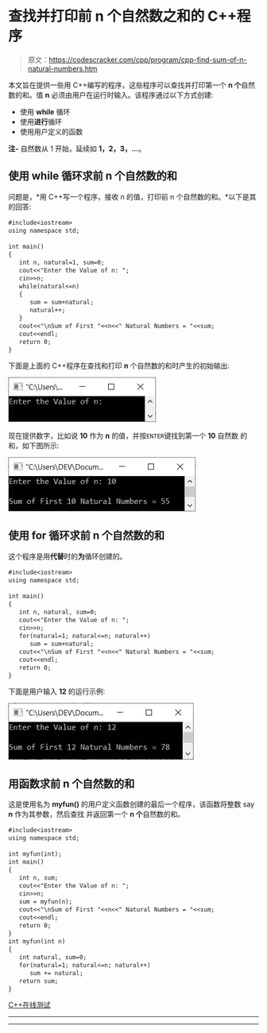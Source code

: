 # 查找并打印前 n 个自然数之和的 C++程序

> 原文：<https://codescracker.com/cpp/program/cpp-find-sum-of-n-natural-numbers.htm>

本文旨在提供一些用 C++编写的程序，这些程序可以查找并打印第一个 **n 个**自然数的和。值 **n** 必须由用户在运行时输入。该程序通过以下方式创建:

*   使用 **while** 循环
*   使用**进行**循环
*   使用用户定义的函数

**注-** 自然数从 1 开始，延续如 **1，2，3，...**。

## 使用 while 循环求前 n 个自然数的和

问题是，*用 C++写一个程序，接收 n 的值，打印前 n 个自然数的和。*以下是其 的回答:

```
#include<iostream>
using namespace std;

int main()
{
   int n, natural=1, sum=0;
   cout<<"Enter the Value of n: ";
   cin>>n;
   while(natural<=n)
   {
      sum = sum+natural;
      natural++;
   }
   cout<<"\nSum of First "<<n<<" Natural Numbers = "<<sum;
   cout<<endl;
   return 0;
}
```

下面是上面的 C++程序在查找和打印 **n** 个自然数的和时产生的初始输出:

![c++ find sum of n natural numbers](img/f4d82bd79dfb8b93c8a75f8a0eaf7d2d.png)

现在提供数字，比如说 **10** 作为 **n** 的值，并按`ENTER`键找到第一个 **10** 自然数 的和，如下图所示:

![find sum of first n natural numbers c++](img/203003fd0064585f03279286a08e8954.png)

## 使用 for 循环求前 n 个自然数的和

这个程序是用**代替**时的**为**循环创建的。

```
#include<iostream>
using namespace std;

int main()
{
   int n, natural, sum=0;
   cout<<"Enter the Value of n: ";
   cin>>n;
   for(natural=1; natural<=n; natural++)
      sum = sum+natural;
   cout<<"\nSum of First "<<n<<" Natural Numbers = "<<sum;
   cout<<endl;
   return 0;
}
```

下面是用户输入 **12** 的运行示例:

![sum of first n natural numbers c++](img/e02a24feb837b0470bca78ca490f1c41.png)

## 用函数求前 n 个自然数的和

这是使用名为 **myfun()** 的用户定义函数创建的最后一个程序，该函数将整数 say **n** 作为其参数，然后查找 并返回第一个 **n 个**自然数的和。

```
#include<iostream>
using namespace std;

int myfun(int);
int main()
{
   int n, sum;
   cout<<"Enter the Value of n: ";
   cin>>n;
   sum = myfun(n);
   cout<<"\nSum of First "<<n<<" Natural Numbers = "<<sum;
   cout<<endl;
   return 0;
}
int myfun(int n)
{
   int natural, sum=0;
   for(natural=1; natural<=n; natural++)
      sum += natural;
   return sum;
}
```

[C++在线测试](/exam/showtest.php?subid=3)

* * *

* * *
